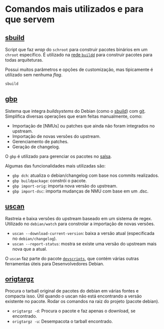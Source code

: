 # Comandos mais utilizados e para que servem

## [sbuild]

Script que faz _wrap_ do `schroot` para construir pacotes binários em um
`chroot` específico. É utilizado na [rede `buildd`][buildd] para construir
pacotes para todas arquiteturas.

Possui muitos parâmetros e opções de customização, mas tipicamente é utilizado
sem nenhuma _flag_.

``` bash
sbuild
```

## [gbp]

Sistema que integra _buildsystems_ do Debian (como o [sbuild]) com [git].
Simplifica diversas operações que eram feitas manualmente, como:

- Importação de [NMUs] ou patches que ainda não foram integrados no upstream.
- Importação de novas versões do upstream.
- Gerenciamento de patches.
- Geração de changelog.

O `gbp` é utilizado para gerenciar os pacotes no [salsa].

Algumas das funcionalidades mais utilizadas são:

- `gbp dch`: atualiza o debian/changelog com base nos commits realizados.
- `gbp buildpackage`: constrói o pacote.
- `gbp import-orig`: importa nova versão do upstream.
- `gbp import-dsc`: importa mudanças de NMU com base em um .dsc.

## [uscan]

Rastreia e baixa versões do upstream baseado em um sistema de regex.
Utilizado no `debian/watch` para constrolar a importação de novas versões.

- `uscan --download-current-version`: baixa a versão atual (especificada no
  `debian/changelog`).
- `uscan --report-status`: mostra se existe uma versão do upstream mais nova
  que a atual.

O `uscan` faz parte do pacote [`devscripts`][devscripts], que contém várias
outras ferramentas úteis para Desenvolvedores Debian.

[sbuild]: https://wiki.debian.org/sbuild
[buildd]: https://wiki.debian.org/buildd
[gbp]: https://manpages.debian.org/unstable/git-buildpackage/gbp.1.en.html
[git]: https://git-scm.com/
[salsa]: https://salsa.debian.org
[uscan]: https://manpages.debian.org/unstable/devscripts/uscan.1.en.html
[devscripts]: https://packages.debian.org/sid/devscripts

## [origtargz](https://manpages.debian.org/stretch/devscripts/origtargz.1.en.html)

Procura o tarball original de pacotes do debian em várias fontes e compacta isso. Útil quando o uscan não está encontrando a versão existente no pacote. Rodar os comandos na raiz do projeto (pacote debian). 

- `origtargz -d`: Procura o pacote e faz apenas o download, se encontrado.
- `origtargz -u`: Desempacota o tarball encontrado.

